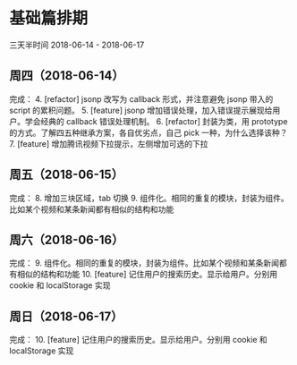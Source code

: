 # 基础篇排期
三天半时间 2018-06-14 - 2018-06-17
## 周四（2018-06-14）

完成：
  4. [refactor] jsonp 改写为 callback 形式，并注意避免 jsonp 带入的 script 的累积问题。
  5. [feature] jsonp 增加错误处理，加入错误提示展现给用户。学会经典的 callback 错误处理机制。
  6. [refactor] 封装为类，用 prototype 的方式。了解四五种继承方案，各自优劣点，自己 pick 一种，为什么选择该种？
  7. [feature] 增加腾讯视频下拉提示，左侧增加可选的下拉
## 周五（2018-06-15）

完成：
  8. 增加三块区域，tab 切换
  9. 组件化。相同的重复的模块，封装为组件。比如某个视频和某条新闻都有相似的结构和功能
## 周六（2018-06-16）

完成：
  9. 组件化。相同的重复的模块，封装为组件。比如某个视频和某条新闻都有相似的结构和功能
  10. [feature] 记住用户的搜索历史。显示给用户。分别用 cookie 和 localStorage 实现

## 周日（2018-06-17）

完成：
  10. [feature] 记住用户的搜索历史。显示给用户。分别用 cookie 和 localStorage 实现

